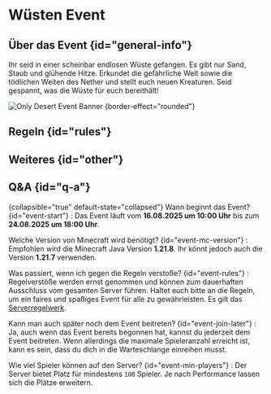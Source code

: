 <primary-label ref="event-upcoming"/>
<secondary-label ref="desert-event-mc-version"/>
<secondary-label ref="desert-event-date"/>

# Wüsten Event

## Über das Event {id="general-info"}

Ihr seid in einer scheinbar endlosen Wüste gefangen.
Es gibt nur Sand, Staub und glühende Hitze.
Erkundet die gefährliche Welt sowie die tödlichen Weiten des Nether und stellt euch neuen Kreaturen.
Seid gespannt, was die Wüste für euch bereithält!

![Only Desert Event Banner](only-desert-thumbnail.png) {border-effect="rounded"}

## Regeln {id="rules"}

<include from="util.md" element-id="no-rules-changed" />

## Weiteres {id="other"}

<include from="util.md" element-id="event-features" />

## Q&A {id="q-a"}

{collapsible="true" default-state="collapsed"}
Wann beginnt das Event? {id="event-start"}
: Das Event läuft vom **16.08.2025 um 10:00 Uhr** bis zum **24.08.2025 um 18:00 Uhr**.

Welche Version von Minecraft wird benötigt? {id="event-mc-version"}
: Empfohlen wird die Minecraft Java Version **1.21.8**.
Ihr könnt jedoch auch die Version **1.21.7** verwenden.

Was passiert, wenn ich gegen die Regeln verstoße? {id="event-rules"}
: Regelverstöße werden ernst genommen und können zum dauerhaften Ausschluss vom gesamten Server führen. Haltet euch
bitte an die Regeln, um ein faires und spaßiges Event für alle zu gewährleisten. Es gilt das [Serverregelwerk](rules.md).

Kann man auch später noch dem Event beitreten? {id="event-join-later"}
: Ja, auch wenn das Event bereits begonnen hat, kannst du jederzeit dem Event beitreten. Wenn allerdings die maximale
Spieleranzahl erreicht ist, kann es sein, dass du dich in die Warteschlange einreihen musst.

Wie viel Spieler können auf den Server? {id="event-min-players"}
: Der Server bietet Platz für mindestens `100` Spieler.
Je nach Performance lassen sich die Plätze erweitern.